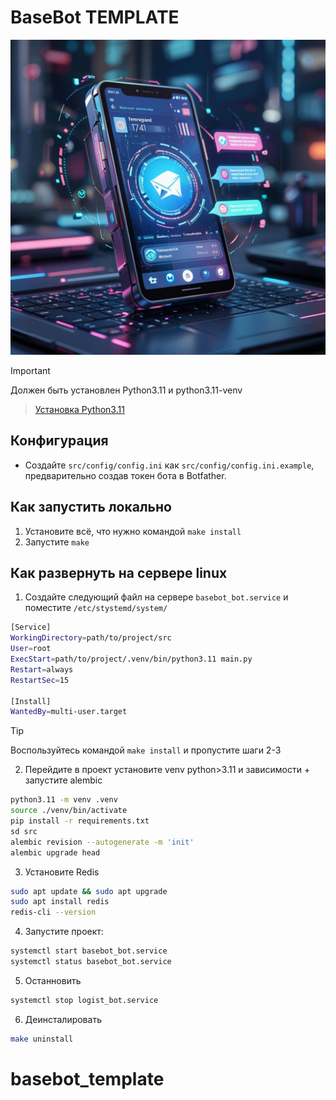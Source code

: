 # BaseBot TEMPLATE

![Логистика](./img/baner.jpg)

> [!IMPORTANT]
> Должен быть установлен Python3.11 и python3.11-venv

> [Установка Python3.11](https://zomro.com/rus/blog/faq/473-installing-python-311-on-ubuntu-2204)

## Конфигурация
- Создайте `src/config/config.ini` как `src/config/config.ini.example`, предварительно создав токен бота в Botfather.

## Как запустить локально
1. Установите всё, что нужно командой `make install`
2. Запустите `make`
## Как развернуть на сервере linux

1. Создайте следующий файл на сервере `basebot_bot.service` и поместите `/etc/stystemd/system/`

```bash
[Service]
WorkingDirectory=path/to/project/src
User=root
ExecStart=path/to/project/.venv/bin/python3.11 main.py
Restart=always
RestartSec=15

[Install]
WantedBy=multi-user.target

```

> [!TIP] 
> Воспользуйтесь командой `make install` и пропустите шаги 2-3

2. Перейдите в проект установите venv python>3.11 и зависимости + запустите alembic

```bash
python3.11 -m venv .venv
source ./venv/bin/activate
pip install -r requirements.txt
sd src
alembic revision --autogenerate -m 'init'
alembic upgrade head
```

3. Установите Redis

```bash
sudo apt update && sudo apt upgrade
sudo apt install redis
redis-cli --version
```

4. Запустите проект:

```bash
systemctl start basebot_bot.service
systemctl status basebot_bot.service
```

5. Останновить

```bash
systemctl stop logist_bot.service
```

6. Деинсталировать

```bash
make uninstall
```

# basebot_template
